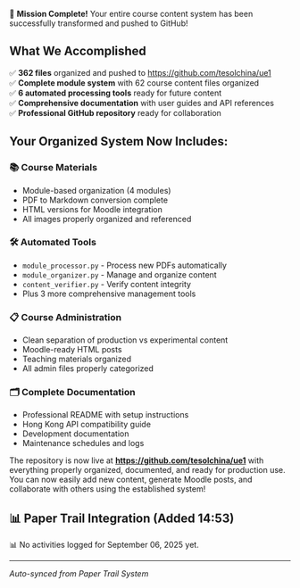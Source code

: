 


🎉 **Mission Complete!** Your entire course content system has been successfully transformed and pushed to GitHub!

## What We Accomplished

✅ **362 files** organized and pushed to https://github.com/tesolchina/ue1  
✅ **Complete module system** with 62 course content files organized  
✅ **6 automated processing tools** ready for future content  
✅ **Comprehensive documentation** with user guides and API references  
✅ **Professional GitHub repository** ready for collaboration  

## Your Organized System Now Includes:

### 📚 **Course Materials**
- Module-based organization (4 modules)
- PDF to Markdown conversion complete
- HTML versions for Moodle integration
- All images properly organized and referenced

### 🛠️ **Automated Tools**
- `module_processor.py` - Process new PDFs automatically  
- `module_organizer.py` - Manage and organize content
- `content_verifier.py` - Verify content integrity
- Plus 3 more comprehensive management tools

### 📋 **Course Administration**
- Clean separation of production vs experimental content
- Moodle-ready HTML posts
- Teaching materials organized
- All admin files properly categorized

### 🗂️ **Complete Documentation**
- Professional README with setup instructions
- Hong Kong API compatibility guide
- Development documentation
- Maintenance schedules and logs

The repository is now live at **https://github.com/tesolchina/ue1** with everything properly organized, documented, and ready for production use. You can now easily add new content, generate Moodle posts, and collaborate with others using the established system!

## 📊 Paper Trail Integration (Added 14:53)
📊 No activities logged for September 06, 2025 yet.

---
*Auto-synced from Paper Trail System*

